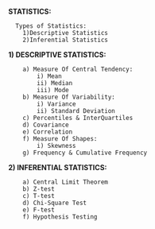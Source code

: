 **STATISTICS:**

      Types of Statistics:
        1)Descriptive Statistics
        2)Inferential Statistics

        
  **1) DESCRIPTIVE STATISTICS:**
  
        a) Measure Of Central Tendency:
            i) Mean
            ii) Median
            iii) Mode
        b) Measure Of Variability:
            i) Variance
            ii) Standard Deviation
        c) Percentiles & InterQuartiles
        d) Covariance
        e) Correlation
        f) Measure Of Shapes:
            i) Skewness
        g) Frequency & Cumulative Frequency 

        
  **2) INFERENTIAL STATISTICS:**
  
        a) Central Limit Theorem
        b) Z-test
        c) T-test
        d) Chi-Square Test
        e) F-test
        f) Hypothesis Testing
  
